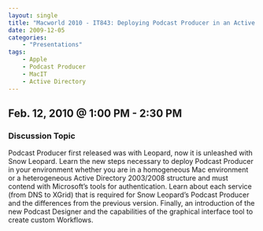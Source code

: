 ```yaml
---
layout: single
title: "Macworld 2010 - IT843: Deploying Podcast Producer in an Active Directory Environment"
date: 2009-12-05
categories:
    - "Presentations"
tags:
    - Apple
    - Podcast Producer
    - MacIT
    - Active Directory
---
```

Feb. 12, 2010 @ 1:00 PM - 2:30 PM
---

### Discussion Topic
Podcast Producer first released was with Leopard, now it is unleashed with Snow Leopard. Learn the new steps necessary to deploy Podcast Producer in your environment whether you are in a homogeneous Mac environment or a heterogeneous Active Directory 2003/2008 structure and must contend with Microsoft’s tools for authentication. Learn about each service (from DNS to XGrid) that is required for Snow Leopard’s Podcast Producer and the differences from the previous version. Finally, an introduction of the new Podcast Designer and the capabilities of the graphical interface tool to create custom Workflows.
